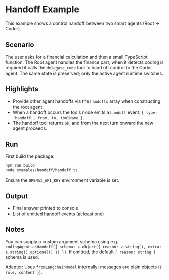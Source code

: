 # Handoff Example

This example shows a control handoff between two smart agents (Root -> Coder).

## Scenario
The user asks for a financial calculation and then a small TypeScript function. The Root agent handles the finance part; when it detects coding is required it calls the `delegate_code` tool to hand off control to the Coder agent. The same state is preserved; only the active agent runtime switches.

## Highlights
- Provide other agent handoffs via the `handoffs` array when constructing the root agent.
- When a handoff occurs the tools node emits a `handoff` event: `{ type: 'handoff', from, to, toolName }`.
- The handoff tool returns `ok`, and from the next turn onward the new agent proceeds.

## Run
First build the package:

```bash
npm run build
node examples/handoff/handoff.ts
```

Ensure the `OPENAI_API_KEY` environment variable is set.

## Output
- Final answer printed to console
- List of emitted handoff events (at least one)

## Notes
You can supply a custom argument schema using e.g. `codingAgent.asHandoff({ schema: z.object({ reason: z.string(), extra: z.string().optional() }) })`. If omitted, the default `{ reason: string }` schema is used.

Adapter: Uses `fromLangchainModel` internally; messages are plain objects (`{ role, content }`).
